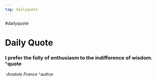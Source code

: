```yaml
---
tag: dailyquote
---
```


#dailyquote

# Daily Quote

### I prefer the folly of enthusiasm to the indifference of wisdom. ^quote
*-Anatole France* ^author
